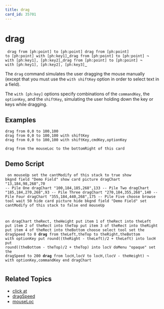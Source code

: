```yaml
---
title: drag
card_id: 35701
---
```


# drag

<code><pre>
drag from [ph:point] to [ph:point]
drag from [ph:point] to [ph:point] with [ph:key1]<u>
</u>drag from [ph:point] to [ph:point] ¬
  with [ph:key1], [ph:key2]<u>
</u>drag from [ph:point] to [ph:point] ¬
  with [ph:key1], [ph:key2], [ph:key3]<u>
</pre></code>

</u> The <code>drag</code> command simulates the user dragging the mouse manually (except that you must use the <code>with shiftKey</code> option in order to select text in a field). 

The <code>with [ph:key]</code> options specify combinations of the <code>commandKey</code>, the <code>optionKey</code>, and the <code>shiftKey</code>, simulating the user holding down the key or keys while dragging. 


## Examples

```
drag from 0,0 to 100,100
drag from 0,0 to 100,100 with shiftKey
drag from 0,0 to 100,100 with shiftKey,cmdKey,optionKey

drag from the mouseLoc to the bottomRight of this card
```

## Demo Script

<code><pre>
on mouseUp
  set the cantModify of this stack to true
  show bkgnd field "Demo Field"
  show card picture
  dragChart "13,184,98,268",70 -- Pile One
  dragChart "100,184,185,268",133 -- Pile Two
  dragChart "185,184,270,268",93 -- Pile Three
  dragChart "270,184,355,268",140 -- Pile Four
  dragChart "355,184,440,268",175 -- Pile Five
  choose browse tool
  wait 50
  hide card picture
  hide bkgnd field "Demo Field"
  set cantModify of this stack to false
end mouseUp

on dragChart theRect, theHeight
  put item 1 of theRect into theLeft
  put item 2 of theRect into theTop
  put item 3 of theRect into theRight
  put item 4 of theRect into theBottom
  choose select tool
  set the dragSpeed to 0
  <b>drag</b> from theLeft,theTop to theRight,theBottom with optionKey
  put round((theRight - theLeft)/2 + theLeft) into locH
  put round((theBottom - theTop)/2 + theTop) into locV
  doMenu "opaque"
  set the dragSpeed to 200
  <b>drag</b> from locH,locV to locH,(locV - theHeight) ¬
  with optionKey,commandKey
end dragChart
</pre></code>

## Related Topics

* [click at](/HyperTalkReference/commands/click-at)
* [dragSpeed](/HyperTalkReference/properties/dragSpeed)
* [mouseLoc](/HyperTalkReference/functions/mouseLoc)
